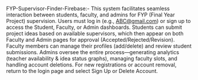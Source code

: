 FYP-Supervisor-Finder-Firebase:-
This system facilitates seamless interaction between students, faculty, and admins for FYP (Final Year Project) supervision. Users must log in (e.g., ABC@gmail.com) or sign up to access the Student, Faculty, or Admin dashboards. Students can submit project ideas based on available supervisors, which then appear on both Faculty and Admin pages for approval (Accepted/Rejected/Revision). Faculty members can manage their profiles (add/delete) and review student submissions. Admins oversee the entire process—generating analytics (teacher availability & idea status graphs), managing faculty slots, and handling account deletions. For new registrations or account removal, return to the login page and select Sign Up or Delete Account.
